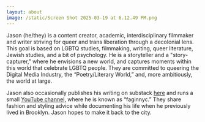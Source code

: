 ```yaml
---
layout: about
image: /static/Screen Shot 2025-03-19 at 6.12.49 PM.png
---
```

Jason (he/they) is a content creator, academic, interdisciplinary filmmaker and writer striving for queer and trans liberation through a decolonial lens. This goal is based on LGBTQ studies, filmmaking, writing, queer literature, Jewish studies, and a bit of psychology. He is a storyteller and a "story-capturer," where he envisions a new world, and captures moments within this world that celebrate LGBTQ people. They are committed to queering the Digital Media Industry, the “Poetry/Literary World,” and, more ambitiously, the world at large. 

Jason also occasionally publishes his writing on substack [here](https://queerjewfagrambles.substack.com/) and runs a small [YouTube channel,](https://www.youtube.com/@faginnyc) where he is known as “faginnyc.” They share fashion and styling advice while documenting his life when he previously lived in Brooklyn. Jason hopes to make it back to the city.